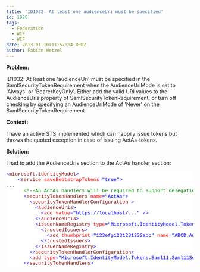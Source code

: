 ```yaml
---
title: 'ID1032: At least one audienceUri must be specified'
id: 1928
tags:
  - Federation
  - WCF
  - WIF
date: 2013-01-10T11:57:04.000Z
author: Fabian Wetzel
---
```


**Problem:** <p>ID1032: At least one 'audienceUri' must be specified in the SamlSecurityTokenRequirement when the AudienceUriMode is set to 'Always' or 'BearerKeyOnly'. Either add the valid URI values to the AudienceUris property of SamlSecurityTokenRequirement, or turn off checking by specifying an AudienceUriMode of 'Never' on the SamlSecurityTokenRequirement. <p>**Context:** <p>I have an active STS implemented which can happily issue tokens but throws the quoted exception in case of issuing ActAs-tokens. <p>**Solution:** <p>I had to add the AudienceUris section to the ActAs handler section:
<pre class="csharpcode"><span class="kwrd">&lt;</span><span class="html">microsoft.identityModel</span><span class="kwrd">&gt;</span>
    <span class="kwrd">&lt;</span><span class="html">service</span> <span class="attr">saveBootstrapTokens</span><span class="kwrd">="true"</span><span class="kwrd">&gt;</span>
...
      <span class="rem">&lt;!--An ActAs handlers will be required to support delegation --&gt;</span>
      <span class="kwrd">&lt;</span><span class="html">securityTokenHandlers</span> <span class="attr">name</span><span class="kwrd">="ActAs"</span><span class="kwrd">&gt;</span>
        <span class="kwrd">&lt;</span><span class="html">securityTokenHandlerConfiguration</span> <span class="kwrd">&gt;</span>
          <span class="kwrd">&lt;</span><span class="html">audienceUris</span><span class="kwrd">&gt;</span>
            <span class="kwrd">&lt;</span><span class="html">add</span> <span class="attr">value</span><span class="kwrd">="https://localhost/..."</span> <span class="kwrd">/&gt;</span>
          <span class="kwrd">&lt;/</span><span class="html">audienceUris</span><span class="kwrd">&gt;</span>
          <span class="kwrd">&lt;</span><span class="html">issuerNameRegistry</span> <span class="attr">type</span><span class="kwrd">="Microsoft.IdentityModel.Tokens.ConfigurationBasedIssuerNameRegistry, Microsoft.IdentityModel, Version=3.5.0.0, Culture=neutral, PublicKeyToken=31bf3856ad364e35"</span><span class="kwrd">&gt;</span>
            <span class="kwrd">&lt;</span><span class="html">trustedIssuers</span><span class="kwrd">&gt;</span>
              <span class="kwrd">&lt;</span><span class="html">add</span> <span class="attr">thumbprint</span><span class="kwrd">="123efg1231231232abc"</span> <span class="attr">name</span><span class="kwrd">="ABCD.Auth.FederationProvider"</span> <span class="kwrd">/&gt;</span>
            <span class="kwrd">&lt;/</span><span class="html">trustedIssuers</span><span class="kwrd">&gt;</span>
          <span class="kwrd">&lt;/</span><span class="html">issuerNameRegistry</span><span class="kwrd">&gt;</span>
        <span class="kwrd">&lt;/</span><span class="html">securityTokenHandlerConfiguration</span><span class="kwrd">&gt;</span>
        <span class="kwrd">&lt;</span><span class="html">add</span> <span class="attr">type</span><span class="kwrd">="Microsoft.IdentityModel.Tokens.Saml11.Saml11SecurityTokenHandler, Microsoft.IdentityModel, Version=3.5.0.0, Culture=neutral, PublicKeyToken=31bf3856ad364e35"</span> <span class="kwrd">/&gt;</span>
      <span class="kwrd">&lt;/</span><span class="html">securityTokenHandlers</span><span class="kwrd">&gt;</span></pre>
<style type="text/css">.csharpcode, .csharpcode pre
{
	font-size: small;
	color: black;
	font-family: consolas, "Courier New", courier, monospace;
	background-color: #ffffff;
	/*white-space: pre;*/
}
.csharpcode pre { margin: 0em; }
.csharpcode .rem { color: #008000; }
.csharpcode .kwrd { color: #0000ff; }
.csharpcode .str { color: #006080; }
.csharpcode .op { color: #0000c0; }
.csharpcode .preproc { color: #cc6633; }
.csharpcode .asp { background-color: #ffff00; }
.csharpcode .html { color: #800000; }
.csharpcode .attr { color: #ff0000; }
.csharpcode .alt 
{
	background-color: #f4f4f4;
	width: 100%;
	margin: 0em;
}
.csharpcode .lnum { color: #606060; }
</style>

<style type="text/css">.csharpcode, .csharpcode pre
{
	font-size: small;
	color: black;
	font-family: consolas, "Courier New", courier, monospace;
	background-color: #ffffff;
	/*white-space: pre;*/
}
.csharpcode pre { margin: 0em; }
.csharpcode .rem { color: #008000; }
.csharpcode .kwrd { color: #0000ff; }
.csharpcode .str { color: #006080; }
.csharpcode .op { color: #0000c0; }
.csharpcode .preproc { color: #cc6633; }
.csharpcode .asp { background-color: #ffff00; }
.csharpcode .html { color: #800000; }
.csharpcode .attr { color: #ff0000; }
.csharpcode .alt 
{
	background-color: #f4f4f4;
	width: 100%;
	margin: 0em;
}
.csharpcode .lnum { color: #606060; }
</style>
